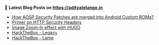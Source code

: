 
📕 **Latest Blog Posts on https://adityatelange.in**
<!-- BLOG-POST-LIST:START -->
- [How AOSP Security Patches are merged into Android Custom ROMs?](https://adityatelange.in/blog/aosp/merge-security-patches-aosp/)
- [Primer on HTTP Security Headers](https://adityatelange.in/http-security-headers/)
- [Image Zoom-In effect with HUGO](https://adityatelange.in/blog/hugo-image-zoom-in/)
- [HackTheBox - Legacy](https://adityatelange.in/writeups/hackthebox/legacy/)
- [HackTheBox - Lame](https://adityatelange.in/writeups/hackthebox/lame/)
<!-- BLOG-POST-LIST:END -->
